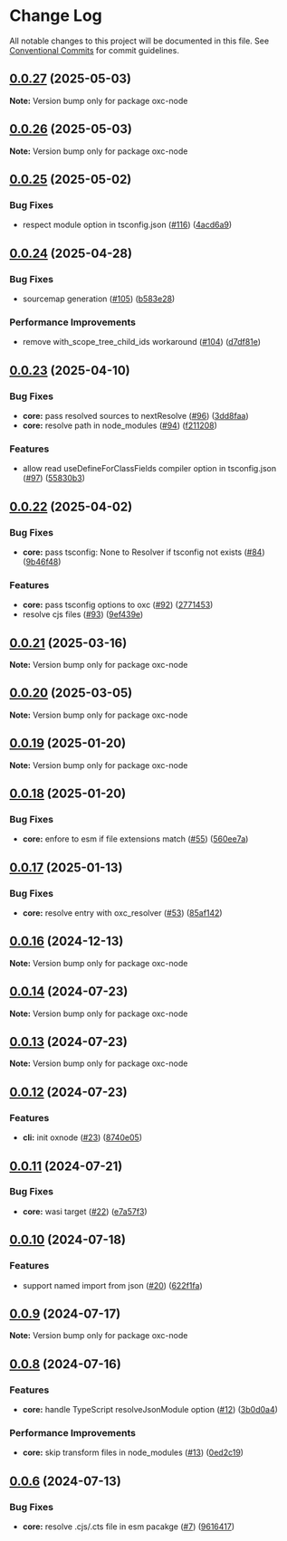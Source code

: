 # Change Log

All notable changes to this project will be documented in this file.
See [Conventional Commits](https://conventionalcommits.org) for commit guidelines.

## [0.0.27](https://github.com/oxc-project/oxc-node/compare/v0.0.26...v0.0.27) (2025-05-03)

**Note:** Version bump only for package oxc-node

## [0.0.26](https://github.com/oxc-project/oxc-node/compare/v0.0.25...v0.0.26) (2025-05-03)

**Note:** Version bump only for package oxc-node

## [0.0.25](https://github.com/oxc-project/oxc-node/compare/v0.0.24...v0.0.25) (2025-05-02)

### Bug Fixes

- respect module option in tsconfig.json ([#116](https://github.com/oxc-project/oxc-node/issues/116)) ([4acd6a9](https://github.com/oxc-project/oxc-node/commit/4acd6a9577f1108c0dc7c371f3e3ac2b16f6b3d6))

## [0.0.24](https://github.com/oxc-project/oxc-node/compare/v0.0.23...v0.0.24) (2025-04-28)

### Bug Fixes

- sourcemap generation ([#105](https://github.com/oxc-project/oxc-node/issues/105)) ([b583e28](https://github.com/oxc-project/oxc-node/commit/b583e28af61901b8a4314644b4c0dbe217f83a6d))

### Performance Improvements

- remove with_scope_tree_child_ids workaround ([#104](https://github.com/oxc-project/oxc-node/issues/104)) ([d7df81e](https://github.com/oxc-project/oxc-node/commit/d7df81e7997bebd98f0d077f88a91390e65d1378))

## [0.0.23](https://github.com/oxc-project/oxc-node/compare/v0.0.22...v0.0.23) (2025-04-10)

### Bug Fixes

- **core:** pass resolved sources to nextResolve ([#96](https://github.com/oxc-project/oxc-node/issues/96)) ([3dd8faa](https://github.com/oxc-project/oxc-node/commit/3dd8faa8593968cf8585ec99d2f933db70419f97))
- **core:** resolve path in node_modules ([#94](https://github.com/oxc-project/oxc-node/issues/94)) ([f211208](https://github.com/oxc-project/oxc-node/commit/f2112082a18c6b07755f7f568967247ac0d57eb6))

### Features

- allow read useDefineForClassFields compiler option in tsconfig.json ([#97](https://github.com/oxc-project/oxc-node/issues/97)) ([55830b3](https://github.com/oxc-project/oxc-node/commit/55830b32bf8a9bb557ec7f0a32017c9f9a9ab1da))

## [0.0.22](https://github.com/oxc-project/oxc-node/compare/v0.0.21...v0.0.22) (2025-04-02)

### Bug Fixes

- **core:** pass tsconfig: None to Resolver if tsconfig not exists ([#84](https://github.com/oxc-project/oxc-node/issues/84)) ([9b46f48](https://github.com/oxc-project/oxc-node/commit/9b46f487e2d5775cb7b124ca1308733f720536f3))

### Features

- **core:** pass tsconfig options to oxc ([#92](https://github.com/oxc-project/oxc-node/issues/92)) ([2771453](https://github.com/oxc-project/oxc-node/commit/2771453654414ad1960f28ab89b5a90cbaf6b988))
- resolve cjs files ([#93](https://github.com/oxc-project/oxc-node/issues/93)) ([9ef439e](https://github.com/oxc-project/oxc-node/commit/9ef439e78ed11069f93629d756316ae377618e20))

## [0.0.21](https://github.com/oxc-project/oxc-node/compare/v0.0.20...v0.0.21) (2025-03-16)

**Note:** Version bump only for package oxc-node

## [0.0.20](https://github.com/oxc-project/oxc-node/compare/v0.0.19...v0.0.20) (2025-03-05)

**Note:** Version bump only for package oxc-node

## [0.0.19](https://github.com/oxc-project/oxc-node/compare/v0.0.18...v0.0.19) (2025-01-20)

**Note:** Version bump only for package oxc-node

## [0.0.18](https://github.com/oxc-project/oxc-node/compare/v0.0.17...v0.0.18) (2025-01-20)

### Bug Fixes

- **core:** enfore to esm if file extensions match ([#55](https://github.com/oxc-project/oxc-node/issues/55)) ([560ee7a](https://github.com/oxc-project/oxc-node/commit/560ee7a3e5c120a57b34fdba81e9e8f57b0826d1))

## [0.0.17](https://github.com/oxc-project/oxc-node/compare/v0.0.16...v0.0.17) (2025-01-13)

### Bug Fixes

- **core:** resolve entry with oxc_resolver ([#53](https://github.com/oxc-project/oxc-node/issues/53)) ([85af142](https://github.com/oxc-project/oxc-node/commit/85af1423129a582a72aea52de426f1f6cc5c091f))

## [0.0.16](https://github.com/oxc-project/oxc-node/compare/v0.0.15...v0.0.16) (2024-12-13)

**Note:** Version bump only for package oxc-node

## [0.0.14](https://github.com/oxc-project/oxc-node/compare/v0.0.12...v0.0.14) (2024-07-23)

**Note:** Version bump only for package oxc-node

## [0.0.13](https://github.com/oxc-project/oxc-node/compare/v0.0.12...v0.0.13) (2024-07-23)

**Note:** Version bump only for package oxc-node

## [0.0.12](https://github.com/oxc-project/oxc-node/compare/v0.0.11...v0.0.12) (2024-07-23)

### Features

- **cli:** init oxnode ([#23](https://github.com/oxc-project/oxc-node/issues/23)) ([8740e05](https://github.com/oxc-project/oxc-node/commit/8740e05a97c33b99042824b09c92390421c90c81))

## [0.0.11](https://github.com/oxc-project/oxc-node/compare/v0.0.10...v0.0.11) (2024-07-21)

### Bug Fixes

- **core:** wasi target ([#22](https://github.com/oxc-project/oxc-node/issues/22)) ([e7a57f3](https://github.com/oxc-project/oxc-node/commit/e7a57f334bce84f15b04f781b5ce7078d52a8872))

## [0.0.10](https://github.com/oxc-project/oxc-node/compare/v0.0.9...v0.0.10) (2024-07-18)

### Features

- support named import from json ([#20](https://github.com/oxc-project/oxc-node/issues/20)) ([622f1fa](https://github.com/oxc-project/oxc-node/commit/622f1fa880cd596057bf41ea44dca60951f80180))

## [0.0.9](https://github.com/Brooooooklyn/oxc-node/compare/v0.0.8...v0.0.9) (2024-07-17)

**Note:** Version bump only for package oxc-node

## [0.0.8](https://github.com/Brooooooklyn/oxc-node/compare/v0.0.7...v0.0.8) (2024-07-16)

### Features

- **core:** handle TypeScript resolveJsonModule option ([#12](https://github.com/Brooooooklyn/oxc-node/issues/12)) ([3b0d0a4](https://github.com/Brooooooklyn/oxc-node/commit/3b0d0a46072be64752b70cfaf4cfcdcab4617335))

### Performance Improvements

- **core:** skip transform files in node_modules ([#13](https://github.com/Brooooooklyn/oxc-node/issues/13)) ([0ed2c19](https://github.com/Brooooooklyn/oxc-node/commit/0ed2c1915902613968735aacc6c41a2ae7c77531))

## [0.0.6](https://github.com/Brooooooklyn/oxc-node/compare/v0.0.5...v0.0.6) (2024-07-13)

### Bug Fixes

- **core:** resolve .cjs/.cts file in esm pacakge ([#7](https://github.com/Brooooooklyn/oxc-node/issues/7)) ([9616417](https://github.com/Brooooooklyn/oxc-node/commit/9616417cb5c78ef3eae234b831c6aa425979f34b))
